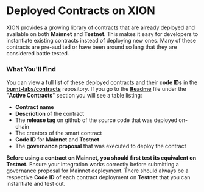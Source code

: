 # Deployed Contracts on XION

XION provides a growing library of contracts that are already deployed and available on both **Mainnet** and **Testnet**. This makes it easy for developers to instantiate existing contracts instead of deploying new ones. Many of these contracts are pre-audited or have been around so lang that they are considered battle tested.



### What You'll Find

You can view a full list of these deployed contracts and their **code IDs** in the [**burnt-labs/contracts**](https://github.com/burnt-labs/contracts) repository. If you go to the [**Readme**](https://github.com/burnt-labs/contracts/blob/main/README.md) file under the "**Active Contracts**" section you will see a table listing:

* **Contract name**
* **Descriotion** of the contract
* The **release tag** on github of the source code that was deployed on-chain
* The creators of the smart contract
* **Code ID** for **Mainnet** and **Testnet**
* The **governance proposal** that was executed to deploy the contract



**Before using a contract on Mainnet, you should first test its equivalent on Testnet.** Ensure your integration works correctly before submitting a governance proposal for Mainnet deployment. There should always be a respective **Code ID** of each contract deployment on **Testnet** that you can instantiate and test out.
